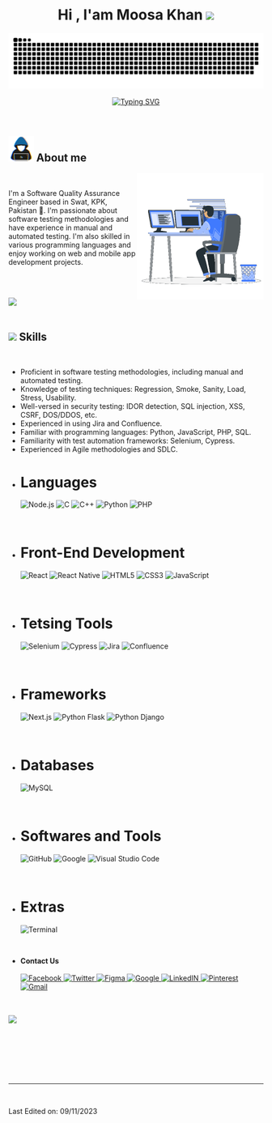 
<h1 align="center"><b>Hi , I'am Moosa Khan </b><img src="https://media.giphy.com/media/hvRJCLFzcasrR4ia7z/giphy.gif" width="35"></h1>


 <div align="center">

  <a href="https://1999azzar.github.io/1999AZZAR/">
  <img  src="https://raw.githubusercontent.com/1999AZZAR/1999AZZAR/readme/resources/grid-snake.svg"
       alt="snake" /></a>
</div>

<p align="center">
<a href="https://git.io/typing-svg"><img src="https://readme-typing-svg.herokuapp.com?font=Pacifico&weight=600&pause=295&color=32CA4F&center=true&vCenter=true&multiline=true&width=1560&height=100&lines=%F0%9F%91%80+I%E2%80%99m+interested+in+programming+and+Testing.;%F0%9F%8C%B1+I%E2%80%99m+currently+working+on+Laravel.;%F0%9F%92%9E%EF%B8%8F+I%E2%80%99m+looking+to+collaborate+on+programming%2C+(tools)+mostly+in+laravel+but+would+like+to+work+on+other+language." alt="Typing SVG" /></a>
</p>


<br>



	
## <picture><img src = "https://github.com/0xAbdulKhalid/0xAbdulKhalid/raw/main/assets/mdImages/about_me.gif" width = 50px></picture> **About me**

<picture> <img align="right" src="https://github.com/0xAbdulKhalid/0xAbdulKhalid/raw/main/assets/mdImages/Right_Side.gif" width = 250px></picture>

<br>

I'm a Software Quality Assurance Engineer based in Swat, KPK, Pakistan 🌄. I'm passionate about software testing methodologies and have experience in manual and automated testing. I'm also skilled in various programming languages and enjoy working on web and mobile app development projects.


<br><br>

<img src="https://user-images.githubusercontent.com/73097560/115834477-dbab4500-a447-11eb-908a-139a6edaec5c.gif"><br><br>

## <img src="https://media2.giphy.com/media/QssGEmpkyEOhBCb7e1/giphy.gif?cid=ecf05e47a0n3gi1bfqntqmob8g9aid1oyj2wr3ds3mg700bl&rid=giphy.gif" width ="25"><b> Skills</b>
<br>

- Proficient in software testing methodologies, including manual and automated testing.
- Knowledge of testing techniques: Regression, Smoke, Sanity, Load, Stress, Usability.
- Well-versed in security testing: IDOR detection, SQL injection, XSS, CSRF, DOS/DDOS, etc.
- Experienced in using Jira and Confluence.
- Familiar with programming languages: Python, JavaScript, PHP, SQL.
- Familiarity with test automation frameworks: Selenium, Cypress.
- Experienced in Agile methodologies and SDLC.




<p align="center">

 - # **Languages**
  
    ![Node.js](https://img.shields.io/badge/-Node.js-339933?style=for-the-badge&logo=Node.js&logoColor=white)
    ![C](https://img.shields.io/badge/C%20-%232370ED.svg?style=for-the-badge&logo=c&logoColor=white)
    ![C++](https://img.shields.io/badge/C++%20-%2300599C.svg?style=for-the-badge&logo=c%2B%2B&logoColor=white)
    ![Python](https://img.shields.io/badge/Python%20-%2314354C.svg?style=for-the-badge&logo=python&logoColor=white)
    ![PHP](https://img.shields.io/badge/-PHP-777BB4?style=for-the-badge&logo=php&logoColor=white)

<br>   
    
- # **Front-End Development**
  
   ![React](https://img.shields.io/badge/-React-61DAFB?style=for-the-badge&logo=React&logoColor=white)
   ![React Native](https://img.shields.io/badge/-React_Native-0088CC?style=for-the-badge&logo=React&logoColor=white)
   ![HTML5](https://img.shields.io/badge/HTML5%20-%23E34F26.svg?style=for-the-badge&logo=html5&logoColor=white)
   ![CSS3](https://img.shields.io/badge/CSS%20-%231572B6.svg?style=for-the-badge&logo=css3&logoColor=white)
   ![JavaScript](https://img.shields.io/badge/JavaScript%20-%23F7DF1E.svg?style=for-the-badge&logo=javascript&logoColor=black)

<br>

- # **Tetsing Tools**

  ![Selenium](https://img.shields.io/badge/-Selenium-43B02A?style=for-the-badge&logo=selenium&logoColor=white)
  ![Cypress](https://img.shields.io/badge/-Cypress-17202C?style=for-the-badge&logo=cypress&logoColor=white)
  ![Jira](https://img.shields.io/badge/-Jira-0052CC?style=for-the-badge&logo=jira&logoColor=white)
  ![Confluence](https://img.shields.io/badge/-Confluence-172B4D?style=for-the-badge&logo=confluence&logoColor=white)
    
<br>

- # **Frameworks**
  
    ![Next.js](https://img.shields.io/badge/-Next.js-000000?style=for-the-badge&logo=Next.js&logoColor=white)
    ![Python Flask](https://img.shields.io/badge/-Python_Flask-000000?style=for-the-badge&logo=Python&logoColor=white)
    ![Python Django](https://img.shields.io/badge/-Python_Django-092E20?style=for-the-badge&logo=Django&logoColor=white)

<br>
  
- # **Databases**
  
  
     ![MySQL](https://img.shields.io/badge/-MySQL-4479A1?style=for-the-badge&logo=MySQL&logoColor=white)

<br>
  
- # **Softwares and Tools**

    ![GitHub](https://img.shields.io/badge/github-%23121011.svg?style=for-the-badge&logo=github&logoColor=white)
    ![Google](https://img.shields.io/badge/google-%234285F4.svg?style=for-the-badge&logo=google&logoColor=white)
    ![Visual Studio Code](https://img.shields.io/badge/Visual%20Studio%20Code-0078d7.svg?style=for-the-badge&logo=visual-studio-code&logoColor=white)

  

<br>

- # **Extras**

    ![Terminal](https://img.shields.io/badge/Terminal-%23054020?style=for-the-badge&logo=gnu-bash&logoColor=white)
 



</p>

<br>



- **Contact Us**
  <br>
  <br>
  <a href="https://www.facebook.com/SOHAIL.HSD" target="_blank">
    ![Facebook](https://user-images.githubusercontent.com/70771040/209978404-14b6e732-0cff-454d-b10e-da7b702210f3.svg)
  </a>
   <a href="https://twitter.com/SOHAIL_HSD" target="_blank">
    ![Twitter](https://user-images.githubusercontent.com/70771040/209980417-0317765d-dc3b-4005-988b-96a432f362b9.svg)
  </a>
   <a href="" target="_blank">
    ![Figma](https://user-images.githubusercontent.com/70771040/209979108-f9621e5f-32ae-40c9-bd0b-b11a018487a6.svg)
  </a>
   <a href="" target="_blank">
    ![Google](https://user-images.githubusercontent.com/70771040/209979126-5071c824-f9fc-41a8-a23c-43f89855c52e.svg)
  </a>
   <a href="https://www.linkedin.com/in/sohial-hsd-5aa251200/" target="_blank">
    ![LinkedIN](https://user-images.githubusercontent.com/70771040/209979172-db772800-5d82-4f80-bc5f-dddab1e3ec3f.svg)
  </a>
   <a href="" target="_blank">
    ![Pinterest](https://user-images.githubusercontent.com/70771040/209979201-c74e85eb-2f91-4c77-b994-573c6408790f.svg)
  </a>
  <a href="" target="_blank">
  ![Gmail](https://user-images.githubusercontent.com/70771040/209980239-b90ad7fd-4b95-452a-bd58-cce15227f563.svg)
  </a>
<br>

<br>
<img src="https://user-images.githubusercontent.com/73097560/115834477-dbab4500-a447-11eb-908a-139a6edaec5c.gif">
<br>
<br>
<br>

<div align='center'>

</div>
<br>
<br>
<br>
<br>

---

<br>

Last Edited on: 09/11/2023



<!---
moosa khan/moosa khan is a ✨ special ✨ repository because its `README.md` (this file) appears on your GitHub profile.
You can click the Preview link to take a look at your changes.
--->
